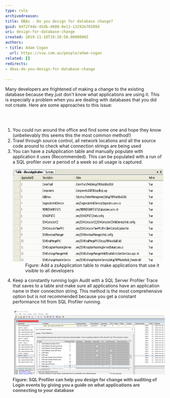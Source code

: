 ```yaml
---
type: rule
archivedreason: 
title: ​DBAs - Do you design for database change?
guid: 0472f4de-45db-4880-8e13-13292e70309d
uri: design-for-database-change
created: 2019-11-18T19:10:50.0000000Z
authors:
- title: Adam Cogan
  url: https://ssw.com.au/people/adam-cogan
related: []
redirects:
- dbas-do-you-design-for-database-change

---
```



<p>​​Many developers are frightened of making a change to the existing database because they just don't know what applications are using it. This is especially a problem when you are dealing with databases that you did not create. Here are some approaches to this issue:<br></p>
<br><excerpt class='endintro'></excerpt><br>
<ol><li>You could run around the office and find some one and hope they know (unbelievably this seems this the most common method!)</li><li>Trawl through source control, all network locations and all the source code around to check what connection strings are being used</li><li>You can have a zsApplication table and manually populate with application it uses (Recommended). This can be populated with a run of a SQL profiler over a period of a week so all usage is captured. 
      <dl class="image"><dt><img src="SQLDatabases_zsApplication.png" alt="SQLDatabases_zsApplication.png" style="width:750px;height:295px;" /></dt><dd>Figure​: Add a zsApplication table to make applications that use it visible to all developers</dd></dl></li><li>Keep a constantly running login Audit with a SQL Server Profiler Trace that saves to a table​ and make sure all applications have an application name in their connection string. This method is the most comprehensive option but is not recommended because you get a constant performance hit from SQL Profiler running.<br>
   <dl class="image"><dt><span style="color:#555555;font-weight:bold;"><img src="2020-01-09_18-55-46.png" alt="2020-01-09_18-55-46.png" style="margin:5px;width:808px;" /><br></span></dt><dt><span style="color:#555555;font-weight:bold;">Figure: SQL Profiler can help you design for change with auditing of Login events by giving you a guide on what applications are connecting to your database</span><br></dt></dl></li></ol>


